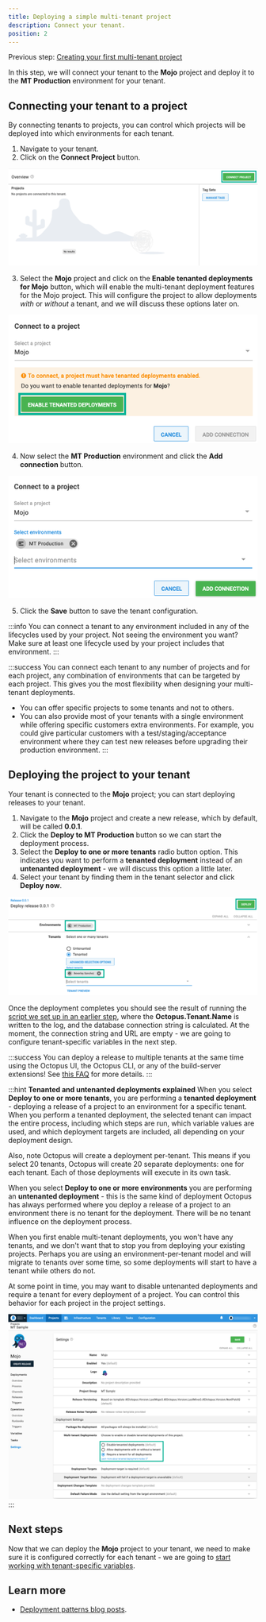 ```yaml
---
title: Deploying a simple multi-tenant project
description: Connect your tenant.
position: 2
---
```


Previous step: [Creating your first multi-tenant project](/docs/deployments/patterns/multi-tenant-deployments/multi-tenant-deployment-guide/creating-your-first-multi-tenant-project.md)

In this step, we will connect your tenant to the **Mojo** project and deploy it to the **MT Production** environment for your tenant.

## Connecting your tenant to a project

By connecting tenants to projects, you can control which projects will be deployed into which environments for each tenant.

1. Navigate to your tenant.
2. Click on the **Connect Project** button.

![](images/multi-tenant-connect-project.png "width=500")

3. Select the **Mojo** project and click on the **Enable tenanted deployments for Mojo** button, which will enable the multi-tenant deployment features for the Mojo project. This will configure the project to allow deployments *with* or *without* a tenant, and we will discuss these options later on.

![](images/multi-tenant-project.png "width=500")

4. Now select the **MT Production** environment and click the **Add connection** button.

![](images/multi-tenant-connect-production.png "width=500")

5. Click the **Save** button to save the tenant configuration.

:::info
You can connect a tenant to any environment included in any of the lifecycles used by your project. Not seeing the environment you want? Make sure at least one lifecycle used by your project includes that environment.
:::

:::success
You can connect each tenant to any number of projects and for each project, any combination of environments that can be targeted by each project. This gives you the most flexibility when designing your multi-tenant deployments.

- You can offer specific projects to some tenants and not to others.
- You can also provide most of your tenants with a single environment while offering specific customers extra environments. For example, you could give particular customers with a test/staging/acceptance environment where they can test new releases before upgrading their production environment.
  :::

## Deploying the project to your tenant

Your tenant is connected to the **Mojo** project; you can start deploying releases to your tenant.

1. Navigate to the **Mojo** project and create a new release, which by default, will be called **0.0.1**.
2. Click the **Deploy to MT Production** button so we can start the deployment process.
3. Select the **Deploy to one or more tenants** radio button option. This indicates you want to perform a **tenanted deployment** instead of an **untenanted deployment** - we will discuss this option a little later.
4. Select your tenant by finding them in the tenant selector and click **Deploy now**.

![](images/multi-tenant-deploy-prod.png "width=300")

Once the deployment completes you should see the result of running the [script we set up in an earlier step](/docs/deployments/patterns/multi-tenant-deployments/multi-tenant-deployment-guide/creating-your-first-multi-tenant-project.md), where the **Octopus.Tenant.Name** is written to the log, and the database connection string is calculated. At the moment, the connection string and URL are empty - we are going to configure tenant-specific variables in the next step.

:::success
You can deploy a release to multiple tenants at the same time using the Octopus UI, the Octopus CLI, or any of the build-server extensions! See [this FAQ](/docs/deployments/patterns/multi-tenant-deployments/multi-tenant-deployments-faq.md) for more details.
:::

:::hint
**Tenanted and untenanted deployments explained**
When you select **Deploy to one or more tenants**, you are performing a **tenanted deployment** - deploying a release of a project to an environment for a specific tenant. When you perform a tenanted deployment, the selected tenant can impact the entire process, including which steps are run, which variable values are used, and which deployment targets are included, all depending on your deployment design.

Also, note Octopus will create a deployment per-tenant. This means if you select 20 tenants, Octopus will create 20 separate deployments: one for each tenant. Each of those deployments will execute in its own task.

When you select **Deploy to one or more environments** you are performing an **untenanted deployment** - this is the same kind of deployment Octopus has always performed where you deploy a release of a project to an environment there is no tenant for the deployment. There will be no tenant influence on the deployment process.

When you first enable multi-tenant deployments, you won't have any tenants, and we don't want that to stop you from deploying your existing projects. Perhaps you are using an environment-per-tenant model and will migrate to tenants over some time, so some deployments will start to have a tenant while others do not.

At some point in time, you may want to disable untenanted deployments and require a tenant for every deployment of a project. You can control this behavior for each project in the project settings.

![](images/multi-tenant-project-tenancy-settings.png "width=500")
:::

## Next steps

Now that we can deploy the **Mojo** project to your tenant, we need to make sure it is configured correctly for each tenant - we are going to [start working with tenant-specific variables](/docs/deployments/patterns/multi-tenant-deployments/multi-tenant-deployment-guide/working-with-tenant-specific-variables.md).

## Learn more

- [Deployment patterns blog posts](https://octopus.com/blog/tag/Deployment%20Patterns).